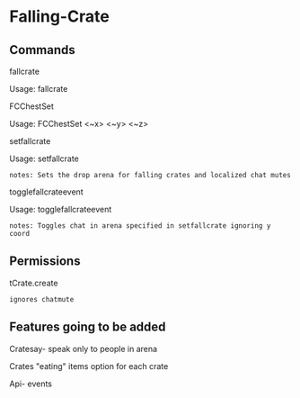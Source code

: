 # Falling-Crate
Commands
-------------------------------------------
fallcrate

  Usage: fallcrate 
  
FCChestSet

  Usage: FCChestSet <~x> <~y> <~z> 
  

setfallcrate

  Usage: setfallcrate <x1> <y1> <z1> <x2> <y2> <z2>
  
    notes: Sets the drop arena for falling crates and localized chat mutes
    
togglefallcrateevent

  Usage: togglefallcrateevent
  
    notes: Toggles chat in arena specified in setfallcrate ignoring y coord
    

Permissions
---------------------------------------------------------------
tCrate.create

    ignores chatmute

Features going to be added
---------------------------------------------------------------

  Cratesay- speak only to people in arena

  Crates "eating" items option for each crate
  
  Api- events
  
